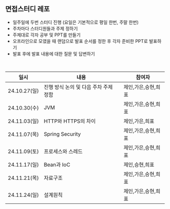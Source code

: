 ## 면접스터디 레포
- 일주일에 두번 스터디 진행 (요일은 기본적으로 평일 한번, 주말 한번)
- 주차마다 스터디원들과 주제 정하기
- 주제대로 각자 공부 및 PPT를 만들기
- 오프라인으로 모였을 때 랜덤으로 발표 순서를 정한 후 각자 준비한 PPT로 발표하기
- 발표 후에 발표 내용에 대한 질문 및 답변하기

<br>

| 일시 | 내용 | 참여자 |
| --- | --- | --- |
| 24.10.27(일) | 진행 방식 논의 및 다음 주차 주제 정함 | 제인,가은,승현,희표 |
| 24.10.30(수)| JVM | 제인,가은,승현,희표 |
| 24.11.03(일) | HTTP와 HTTPS의 차이 | 제인,가은,희표  |
| 24.11.07(목) | Spring Security | 제인,가은,승현,희표  |
| 24.11.09(토) | 프로세스와 스레드 | 제인,가은,승현,희표  |
| 24.11.17(일) | Bean과 IoC | 제인,승현,희표  |
| 24.11.21(목) | 자료구조 | 제인,가은,승현,희표  |
| 24.11.24(일) | 설계원칙 | 제인,가은,승현,희표  |
